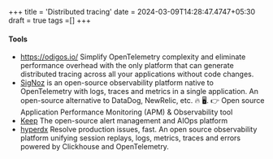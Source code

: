 +++
title = 'Distributed tracing'
date = 2024-03-09T14:28:47.4747+05:30
draft = true
tags =[]
+++ 


#### Tools

- https://odigos.io/ Simplify OpenTelemetry complexity and eliminate performance overhead with the only platform that can generate distributed tracing across all your applications without code changes.
- [SigNoz](https://github.com/SigNoz/signoz) is an open-source observability platform native to OpenTelemetry with logs, traces and metrics in a single application. An open-source alternative to DataDog, NewRelic, etc. 🔥 🖥. 👉 Open source Application Performance Monitoring (APM) & Observability tool
- [Keep](https://github.com/keephq/keep) The open-source alert management and AIOps platform
- [hyperdx](https://github.com/hyperdxio/hyperdx) Resolve production issues, fast. An open source observability platform unifying session replays, logs, metrics, traces and errors powered by Clickhouse and OpenTelemetry.



